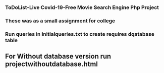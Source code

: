 ### ToDoList-Live Covid-19-Free Movie Search Engine Php Project
### These was as a small assignment for college
###  Run queries in initialqueries.txt to create requires dqatabase table
##  For Without database version run projectwithoutdatabase.html
